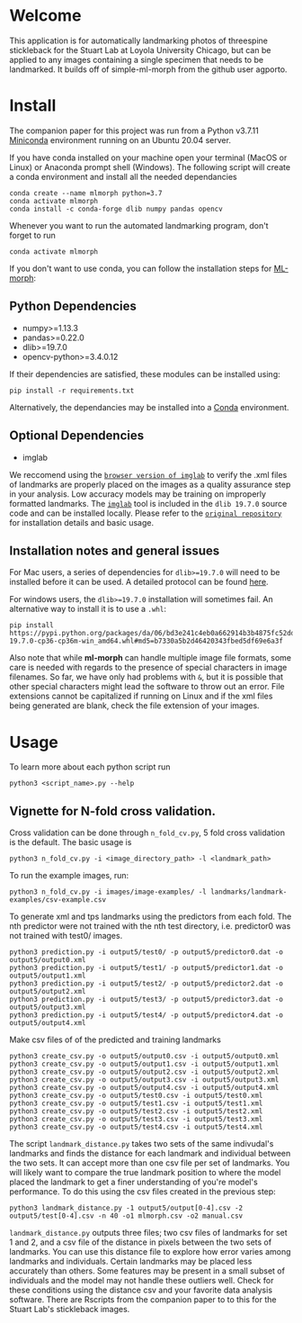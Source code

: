 # Welcome

This application is for automatically landmarking photos of threespine stickleback for the Stuart Lab at Loyola University Chicago, but can be applied to any images containing a single specimen that needs to be landmarked. It builds off of simple-ml-morph from the github user agporto.

# Install

The companion paper for this project was run from a Python v3.7.11 [Miniconda](https://docs.conda.io/en/latest/miniconda.html) environment running on an Ubuntu 20.04 server.
  
If you have conda installed on your machine open your terminal (MacOS or Linux) or Anaconda prompt shell (Windows). The following script will create a conda environment and install all the needed dependancies
```
conda create --name mlmorph python=3.7
conda activate mlmorph
conda install -c conda-forge dlib numpy pandas opencv
```
Whenever you want to run the automated landmarking program, don't forget to run 
```
conda activate mlmorph
```

If you don't want to use conda, you can follow the installation steps for [ML-morph](https://github.com/agporto/ml-morph):

## Python Dependencies

- numpy>=1.13.3
- pandas>=0.22.0
- dlib>=19.7.0
- opencv-python>=3.4.0.12

If their dependencies are satisfied, these modules can be installed using:

    pip install -r requirements.txt

Alternatively, the dependancies may be installed into a [Conda](https://docs.conda.io/en/latest/) environment.

## Optional Dependencies
- imglab

We reccomend using the [`browser version of imglab`](https://imglab.in/) to verify the .xml files of landmarks are properly placed on the images as a quality assurance step in your analysis. Low accuracy models may be training on improperly formatted landmarks. The [`imglab`](https://github.com/davisking/dlib/tree/master/tools/imglab) tool is included in the `dlib 19.7.0` source code and can be installed locally. 
Please refer to the [`original repository`](https://github.com/davisking/dlib/tree/master/tools/imglab) for installation details and basic usage.

## Installation notes and general issues
For Mac users, a series of dependencies for `dlib>=19.7.0` will need to be installed before it can be used. A detailed protocol can be found [here](https://medium.com/@210/install-dlib-on-mac-ff9f4d03ad8).

For windows users, the `dlib>=19.7.0` installation will sometimes fail. An alternative way to install it is to use a `.whl`:
    
    pip install https://pypi.python.org/packages/da/06/bd3e241c4eb0a662914b3b4875fc52dd176a9db0d4a2c915ac2ad8800e9e/dlib-19.7.0-cp36-cp36m-win_amd64.whl#md5=b7330a5b2d46420343fbed5df69e6a3f
    
Also note that while **ml-morph** can handle multiple image file formats, some care is needed with regards to the presence of special characters in image filenames. So far, we have only had problems with `&`, but it is possible that other special characters might lead the software to throw out an error. File extensions cannot be capitalized if running on Linux and if the xml files being generated are blank, check the file extension of your images.


# Usage

To learn more about each python script run
```
python3 <script_name>.py --help
```

## Vignette for N-fold cross validation.
Cross validation can be done through `n_fold_cv.py`, 5 fold cross validation is the default. The basic usage is
```
python3 n_fold_cv.py -i <image_directory_path> -l <landmark_path>
```
To run the example images, run:
```
python3 n_fold_cv.py -i images/image-examples/ -l landmarks/landmark-examples/csv-example.csv
```

<!-- TODO: include an example based on the sample images and landmarks in ML-morph. To run the example, download the sample images (should I use ) -->
  
To generate xml and tps landmarks using the predictors from each fold. The nth predictor were not trained with the nth test directory, i.e. predictor0 was not trained with test0/ images.
```
python3 prediction.py -i output5/test0/ -p output5/predictor0.dat -o output5/output0.xml
python3 prediction.py -i output5/test1/ -p output5/predictor1.dat -o output5/output1.xml
python3 prediction.py -i output5/test2/ -p output5/predictor2.dat -o output5/output2.xml
python3 prediction.py -i output5/test3/ -p output5/predictor3.dat -o output5/output3.xml
python3 prediction.py -i output5/test4/ -p output5/predictor4.dat -o output5/output4.xml
```
Make csv files of of the predicted and training landmarks
```
python3 create_csv.py -o output5/output0.csv -i output5/output0.xml
python3 create_csv.py -o output5/output1.csv -i output5/output1.xml
python3 create_csv.py -o output5/output2.csv -i output5/output2.xml
python3 create_csv.py -o output5/output3.csv -i output5/output3.xml
python3 create_csv.py -o output5/output4.csv -i output5/output4.xml
python3 create_csv.py -o output5/test0.csv -i output5/test0.xml
python3 create_csv.py -o output5/test1.csv -i output5/test1.xml
python3 create_csv.py -o output5/test2.csv -i output5/test2.xml
python3 create_csv.py -o output5/test3.csv -i output5/test3.xml
python3 create_csv.py -o output5/test4.csv -i output5/test4.xml
```
The script `landmark_distance.py` takes two sets of the same indivudal's landmarks and finds the distance for each landmark and individual between the two sets. It can accept more than one csv file per set of landmarks. You will likely want to compare the true landmark position to where the model placed the landmark to get a finer understanding of you're model's performance. To do this using the csv files created in the previous step:
<!-- check how many landmarks are in MLmorphs example, I doubt it is 40 -->
```
python3 landmark_distance.py -1 output5/output[0-4].csv -2 output5/test[0-4].csv -n 40 -o1 mlmorph.csv -o2 manual.csv
```
`landmark_distance.py` outputs three files; two csv files of landmarks for set 1 and 2, and a csv file of the distance in pixels between the two sets of landmarks. You can use this distance file to explore how error varies among landmarks and individuals. Certain landmarks may be placed less accurately than others. Some features may be present in a small subset of individuals and the model may not handle these outliers well. Check for these conditions using the distance csv and your favorite data analysis software. There are Rscripts from the companion paper to to this for the Stuart Lab's stickleback images.

<!-- TODO: final step should be train the model on the full set of images (no cross validation) -->